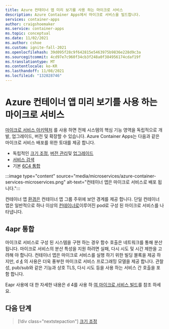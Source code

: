 ```yaml
---
title: Azure 컨테이너 앱 미리 보기를 사용 하는 마이크로 서비스
description: Azure Container Apps에서 마이크로 서비스을 빌드합니다.
services: container-apps
author: craigshoemaker
ms.service: container-apps
ms.topic: conceptual
ms.date: 11/02/2021
ms.author: cshoe
ms.custom: ignite-fall-2021
ms.openlocfilehash: 39d095f28c9f642815e5463975b9836e228d9c3a
ms.sourcegitcommit: 4cd97e7c960f34cb3f248a0f384956174cdaf19f
ms.translationtype: MT
ms.contentlocale: ko-KR
ms.lasthandoff: 11/08/2021
ms.locfileid: "132028746"
---
```

# <a name="microservices-with-azure-containers-apps-preview"></a>Azure 컨테이너 앱 미리 보기를 사용 하는 마이크로 서비스

[마이크로 서비스 아키텍처](https://azure.microsoft.com/solutions/microservice-applications/#overview) 를 사용 하면 전체 시스템의 핵심 기능 영역을 독립적으로 개발, 업그레이드, 버전 및 확장할 수 있습니다. Azure Container Apps는 다음과 같은 마이크로 서비스 배포를 위한 토대를 제공 합니다.

- 독립적인 [크기 조정](scale-app.md), [버전 관리](application-lifecycle-management.md)및 [업그레이드](application-lifecycle-management.md)
- [서비스 검색](connect-apps.md)
- 기본 [6C4 통합](microservices-dapr.md)

:::image type="content" source="media/microservices/azure-container-services-microservices.png" alt-text="컨테이너 앱은 마이크로 서비스로 배포 됩니다.":::

컨테이너 앱 [환경은](environment.md) 컨테이너 앱 그룹 주위에 보안 경계를 제공 합니다. 단일 컨테이너 앱은 일반적으로 하나 이상의 [컨테이너로](containers.md)이루어진 pod로 구성 된 마이크로 서비스를 나타냅니다.

## <a name="dapr-integration"></a>4apr 통합

마이크로 서비스로 구성 된 시스템을 구현 하는 경우 함수 호출은 네트워크를 통해 분산 됩니다. 마이크로 서비스의 분산 특성을 지원 하려면 실패, 다시 시도 및 시간 제한을 고려해 야 합니다. 컨테이너 앱은 마이크로 서비스를 실행 하기 위한 빌딩 블록을 제공 하지만, d [4](https://docs.dapr.io/concepts/overview/) 의 사용은 더욱 풍부한 마이크로 서비스 프로그래밍 모델을 제공 합니다. 관찰성, pub/sub와 같은 기능과 상호 TLS, 다시 시도 등을 사용 하는 서비스 간 호출을 포함 합니다.

Eapr 사용에 대 한 자세한 내용은 d 4를 사용 하 [여 마이크로 서비스 빌드](microservices-dapr.md)를 참조 하세요.

## <a name="next-steps"></a>다음 단계

> [!div class="nextstepaction"]
> [크기 조정](scale-app.md)
